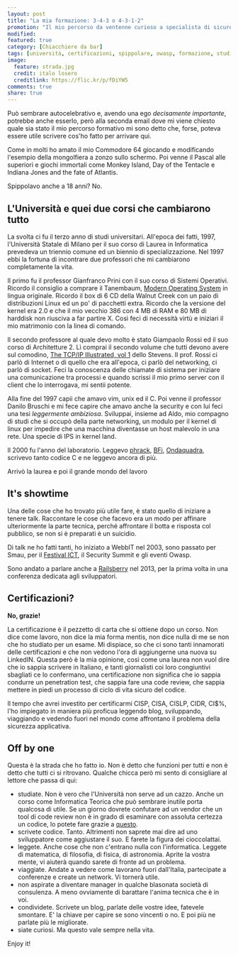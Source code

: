 ```yaml
---
layout: post
title: "La mia formazione: 3-4-3 o 4-3-1-2"
promotion: "Il mio percorso da ventenne curioso a specialista di sicurezza applicativa"
modified: 
featured: true
category: [Chiacchiere da bar]
tags: [università, certificazioni, spippolare, owasp, formazione, studio]
image:
  feature: strada.jpg
  credit: italo losero
  creditlink: https://flic.kr/p/fDiYW5
comments: true
share: true
---
```


Può sembrare autocelebrativo e, avendo una ego _decisamente importante_,
potrebbe anche esserlo, però alla seconda email dove mi viene chiesto quale sia
stato il mio percorso formativo mi sono detto che, forse, poteva essere utile
scrivere cos'ho fatto per arrivare qui.

Come in molti ho amato il mio Commodore 64 giocando e modificando l'esempio
della mongolfiera a zonzo sullo schermo. Poi venne il Pascal alle superiori e
giochi immortali come Monkey Island, Day of the Tentacle e Indiana Jones and
the fate of Atlantis.

Spippolavo anche a 18 anni? No.

## L'Università e quei due corsi che cambiarono tutto

La svolta ci fu il terzo anno di studi universitari. All'epoca dei fatti, 1997,
l'Università Statale di Milano per il suo corso di Laurea in Informatica
prevedeva un triennio comune ed un biennio di specializzazione. Nel 1997 ebbi
la fortuna di incontrare due professori che mi cambiarono completamente la
vita.

Il primo fu il professor Gianfranco Prini con il suo corso di Sistemi
Operativi. Ricordo il consiglio a comprare il Tanembaum, [Modern Operating System](http://www.amazon.it/gp/product/0136006639/ref=as_li_ss_tl?ie=UTF8&camp=3370&creative=24114&creativeASIN=0136006639&linkCode=as2&tag=codicinsic-21) in lingua originale.
Ricordo il box di 6 CD della Walnut Creek con un paio di distribuzioni Linux ed
un po' di pacchetti extra. Ricordo che la versione del kernel era 2.0 e che il
mio vecchio 386 con 4 MB di RAM e 80 MB di harddisk non riusciva a far partire
X. Così feci di necessità virtù e iniziari il mio matrimonio con la linea di
comando.

Il secondo professore al quale devo molto è stato Giampaolo Rossi ed il suo
corso di Architetture 2. Lì comprai il secondo volume che tutti devono avere
sul comodino, [The TCP/IP Illustrated, vol
1](http://www.amazon.it/gp/product/B00I8YFP1Y/ref=as_li_ss_tl?ie=UTF8&camp=3370&creative=24114&creativeASIN=B00I8YFP1Y&linkCode=as2&tag=codicinsic-21)
dello Stevens. Il prof. Rossi ci parlò di Internet o di quello che era
all'epoca, ci parlò del networking, ci parlò di socket. Feci la conoscenza
delle chiamate di sistema per iniziare una comunicazione tra processi e quando
scrissi il mio primo server con il client che lo interrogava, mi sentii
potente.

Alla fine del 1997 capii che amavo vim, unix ed il C. Poi venne il professor
Danilo Bruschi e mi fece capire che amavo anche la security e con lui feci una
tesi _leggermente ambiziosa_. Sviluppai, insieme ad Aldo, mio compagno di studi
che si occupò della parte networking, un modulo per il kernel di linux per
impedire che una macchina diventasse un host malevolo in una rete. Una specie
di IPS in kernel land.

Il 2000 fu l'anno del laboratorio. Leggevo [phrack](http://www.phrack.org),
[BFi](http://www.s0ftpj.org/bfi/),
[Ondaquadra](http://www.autistici.org/hacking_e-zines/), scrivevo tanto codice
C e ne leggevo ancora di più.

Arrivò la laurea e poi il grande mondo del lavoro

## It's showtime

Una delle cose che ho trovato più utile fare, è stato quello di iniziare a
tenere talk. Raccontare le cose che facevo era un modo per affinare
ulteriormente la parte tecnica, perché affrontare il botta e risposta col
pubblico, se non si è preparati è un suicidio.

Di talk ne ho fatti tanti, ho iniziato a WebbIT nel 2003, sono passato per
Smau, per il [Festival ICT](http://www.festivalict.com), il Security Summit e
gli eventi Owasp.

Sono andato a parlare anche a [Railsberry](http://www.railsberry.com) nel 2013,
per la prima volta in una conferenza dedicata agli sviluppatori.

## Certificazioni?

**No, grazie!**

La certificazione è il pezzetto di carta che si ottiene dopo un corso. Non dice
come lavoro, non dice la mia forma mentis, non dice nulla di me se non che ho
studiato per un esame. Mi dispiace, so che ci sono tanti innamorati delle
certificazioni e che non vedono l'ora di aggiungerne una nuova su LinkedIN.
Questa però è la mia opinione, così come una laurea non vuol dire che io sappia
scrivere in Italiano, e tanti giornalisti coi loro congiuntivi sbagliati ce lo
confermano, una certificazione non significa che io sappia condurre un
penetration test, che sappia fare una code review, che sappia mettere in piedi
un processo di ciclo di vita sicuro del codice.

Il tempo che avrei investito per certificarmi CISP, CISA, CISLP, CIDR, CI$%,
l'ho impiegato in maniera più proficua leggendo blog, sviluppando, viaggiando e
vedendo fuori nel mondo come affrontano il problema della sicurezza
applicativa.

## Off by one

Questa è la strada che ho fatto io. Non è detto che funzioni per tutti e non è
detto che tutti ci si ritrovano. Qualche chicca però mi sento di consigliare al
lettore che passa di qui:

* studiate. Non è vero che l'Università non serve ad un cazzo. Anche un corso
  come Informatica Teorica che può sembrare inutile porta qualcosa di utile. Se
  un giorno dovrete confutare ad un vendor che un tool di code review non è in
  grado di esaminare con assoluta certezza un codice, lo potete fare grazie a
  [questo](https://it.wikipedia.org/wiki/Soddisfacibilità_booleana).
* scrivete codice. Tanto. Altrimenti non saprete mai dire ad uno sviluppatore
  come aggiustare il suo. E farete la figura dei cioccolattai.
* leggete. Anche cose che non c'entrano nulla con l'informatica. Leggete di
  matematica, di filosofia, di fisica, di astronomia. Aprite la vostra mente, vi
  aiuterà quando sarete di fronte ad un problema.
* viaggiate. Andate a vedere come lavorano fuori dall'Italia, partecipate a
  conferenze e create un network. Vi tornerà utile.
* non aspirate a diventare manager in qualche blasonata società di consulenza.
  A meno ovviamente di barattare l'anima tecnica che è in voi.
* condividete. Scrivete un blog, parlate delle vostre idee, fatevele smontare.
  E' la chiave per capire se sono vincenti o no. E poi più ne parlate più le
  migliorate.
* siate curiosi. Ma questo vale sempre nella vita.

Enjoy it!

